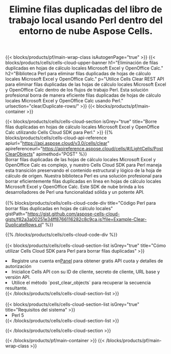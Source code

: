 ﻿---
title:  Elimine filas duplicadas del libro de trabajo local usando Perl dentro del entorno de nube Aspose Cells.
description:  API y SDK de nube para borrar filas duplicadas en Microsoft Excel y OpenOffice Calc usando Perl. Borre filas duplicadas en hojas de cálculo locales con el SDK de nube Cells para Perl.
---
{{< blocks/products/pf/main-wrap-class isAutogenPage="true" >}}
{{< blocks/products/cells/cells-cloud-upper-banner h1="Eliminación de filas duplicadas en hojas de cálculo locales Microsoft Excel y OpenOffice Calc." h2="Biblioteca Perl para eliminar filas duplicadas de hojas de cálculo locales Microsoft Excel y OpenOffice Calc." p="Utilice Cells Clear REST API para eliminar filas duplicadas de las hojas de cálculo locales Microsoft Excel y OpenOffice Calc dentro de los flujos de trabajo Perl. Esta solución profesional borra de manera eficiente filas duplicadas de hojas de cálculo locales Microsoft Excel y OpenOffice Calc usando Perl." urlsection="clear/Duplicate-rows/" >}}
{{< blocks/products/pf/main-container >}}

{{< blocks/products/cells/cells-cloud-section isGrey="true" title="Borre filas duplicadas en hojas de cálculo locales Microsoft Excel y OpenOffice Calc utilizando Cells Cloud SDK para Perl." >}}
{{% blocks/products/cells/cells-cloud-api-reference apiurl="https://api.aspose.cloud/v3.0/cells/clear" apireferenceurl="https://apireference.aspose.cloud/cells/#/LightCells/PostClearObjects" apimethod="POST" %}}
<br/>
Borrar filas duplicadas de las hojas de cálculo locales Microsoft Excel y OpenOffice Calc es complejo, y nuestro Cells Cloud SDK para Perl maneja esta transición preservando el contenido estructural y lógico de la hoja de cálculo de origen. Nuestra biblioteca Perl es una solución profesional para borrar eficientemente filas duplicadas en línea en hojas de cálculo locales Microsoft Excel y OpenOffice Calc. Este SDK de nube brinda a los desarrolladores de Perl una funcionalidad sólida y un potente API.
<br/>
<br/>
{{% blocks/products/cells/cells-cloud-code-div title="Código Perl para borrar filas duplicadas en hojas de cálculo locales" gistPath="https://gist.github.com/aspose-cells-cloud-gists/f82a3a00251e34ff8766116282c8c9ca.js?file=Example-Clear-DuplicateRows.pl" %}}
  
{{% /blocks/products/cells/cells-cloud-code-div %}}
<br/>
<br/>
{{< blocks/products/cells/cells-cloud-section-list isGrey="true" title="Cómo utilizar Cells Cloud SDK para Perl para borrar filas duplicadas" >}}
<li> Registre una cuenta en<a href="https://dashboard.aspose.cloud/">Panel</a> para obtener gratis API cuota y detalles de autorización</li>
<li>Inicialice Cells API con su ID de cliente, secreto de cliente, URL base y versión API.</li>
<li>Utilice el método `post_clear_objects` para recuperar la secuencia resultante.</li>
{{< /blocks/products/cells/cells-cloud-section-list >}}
<br/>
<br/>
{{< blocks/products/cells/cells-cloud-section-list isGrey="true" title="Requisitos del sistema" >}}
<li>Perl 5</li>
{{< /blocks/products/cells/cells-cloud-section-list >}}

{{< /blocks/products/cells/cells-cloud-section >}}

{{< /blocks/products/pf/main-container >}}
{{< /blocks/products/pf/main-wrap-class >}}
